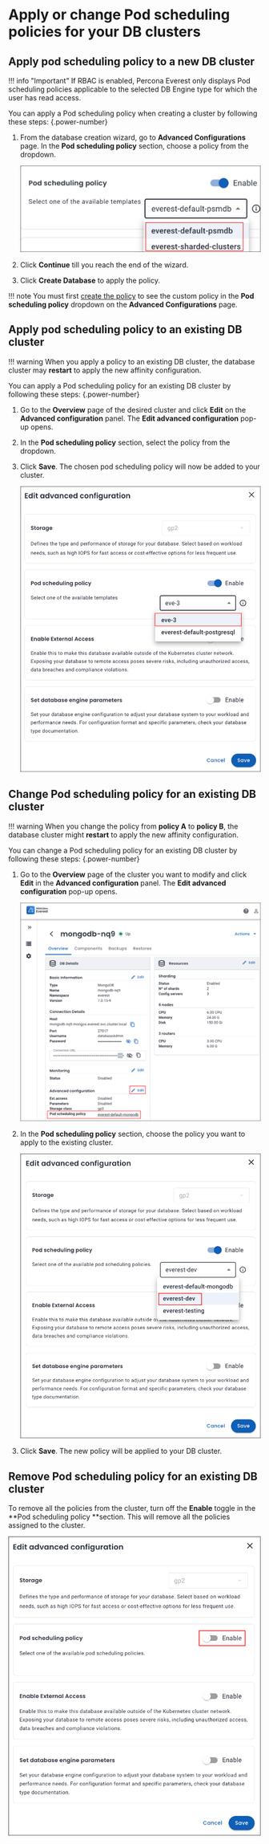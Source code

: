 # Apply or change Pod scheduling policies for your DB clusters

## Apply pod scheduling policy to a new DB cluster

!!! info "Important"
    If RBAC is enabled, Percona Everest only displays Pod scheduling policies applicable to the selected DB Engine type for which the user has read access.

You can apply a Pod scheduling policy when creating a cluster by following these steps:
{.power-number}

1. From the database creation wizard, go to **Advanced Configurations** page. In the **Pod scheduling policy**
section, choose a policy from the dropdown.

    ![!image](../images/assign_policy.png)


2. Click **Continue** till you reach the end of the wizard.

3. Click **Create Database** to apply the policy.

!!! note
    You must first [create the policy](custom_policies.md#create-pod-scheduling-policy-for-your-db-cluster) to see the custom policy in the **Pod scheduling policy** dropdown on the **Advanced Configurations** page. 

## Apply pod scheduling policy to an existing DB cluster

!!! warning
    When you apply a policy to an existing DB cluster, the database cluster may **restart** to apply the new affinity configuration.

You can apply a Pod scheduling policy for an existing DB cluster by following these steps:
{.power-number}

1. Go to the **Overview** page of the desired cluster and click **Edit** on the **Advanced configuration** panel. The **Edit advanced configuration** pop-up opens.

2. In the **Pod scheduling policy** section, select the policy from the dropdown.

3. Click **Save**. The chosen pod scheduling policy will now be added to your cluster.


    ![!image](../images/assign_policy_existing_cluster.png)  


## Change Pod scheduling policy for an existing DB cluster

!!! warning
    When you change the policy from **policy A** to **policy B**, the database cluster might **restart** to apply the new affinity configuration.

You can change a Pod scheduling policy for an existing DB cluster by following these steps:
{.power-number}

1. Go to the **Overview** page of the cluster you want to modify and click **Edit** in the **Advanced configuration** panel. The **Edit advanced configuration** pop-up opens.

    ![!image](../images/change_PSP_for_cluster.png)

2. In the **Pod scheduling policy** section, choose the policy you want to apply to the existing cluster.

    ![!image](../images/change_PSP_fromA_B.png) 


3. Click **Save**. The new policy will be applied to your DB cluster.

## Remove Pod scheduling policy for an existing DB cluster

To remove all the policies from the cluster, turn off the **Enable** toggle in the **Pod scheduling policy **section. This will remove all the policies assigned to the cluster.

   ![!image](../images/delete_policies.png) 























 











